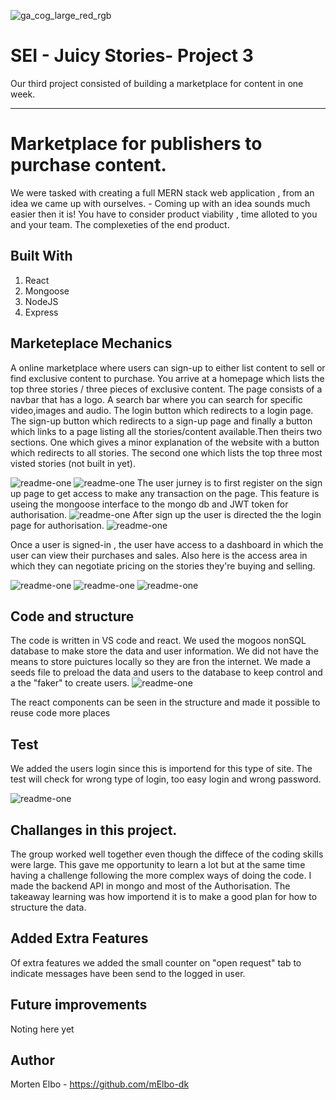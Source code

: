 ![ga_cog_large_red_rgb](https://cloud.githubusercontent.com/assets/40461/8183776/469f976e-1432-11e5-8199-6ac91363302b.png)

# SEI - Juicy Stories- Project 3
Our third project consisted of building a marketplace for content in one week.

---

# Marketplace for publishers to purchase content.

We were tasked with creating a full MERN stack web application , from an idea we came up with ourselves. - Coming up with an idea sounds much easier then it is! You have to consider product viability , time alloted to you and your team. The complexeties of the end product. 

## Built With

1. React
2. Mongoose
3. NodeJS
4. Express

## Marketeplace Mechanics

A online marketplace where users can sign-up to either list content to sell or find exclusive content to purchase. You arrive at a homepage which lists the top three stories / three pieces of exclusive content. The page consists of a navbar that has a logo. A search bar where you can search for specific video,images and audio. The login button which redirects to a login page. The sign-up button which redirects to a sign-up page and finally a button which links to a page listing all the stories/content available.Then theirs two sections. One which gives a minor explanation of the website with a button which redirects to all stories. The second one which lists the top three most visted stories (not built in yet).  


![readme-one](images/image-two.png)
![readme-one](images/image-one.png)
The user jurney is to first register on the sign up page to get access to make any transaction on the page. This feature is useing the mongoose interface to the mongo db and JWT token for authorisation. 
![readme-one](images/image-four.png)
After sign up the user is directed the the login page for authorisation.
![readme-one](images/image-three.png)


Once a user is signed-in , the user have access to a dashboard in which the user can view their purchases and sales. Also here is the access area in which they can negotiate pricing on the stories they're buying and selling. 

![readme-one](images/image-five.png)
![readme-one](images/image-six.png)
![readme-one](images/image-seven.png)

## Code and structure

The code is written in VS code and react. We used the mogoos nonSQL database to make store the data and user information. We did not have the means to store puictures locally so they are fron the internet. We made a seeds file to preload the data and users to the database to keep control and a the "faker" to create users. 
 ![readme-one](images/seeds.png) 
 
The react components can be seen in the structure and made it possible to reuse code more places 


## Test
We added the users login since this is importend for this type of site. The test will check for wrong type of login, too easy login and wrong password. 

![readme-one](images/test.png)

## Challanges in this project.
The group worked well together even though the diffece of the coding skills were large. This gave me opportunity to learn a lot but at the same time having a challenge following the more complex ways of doing the code.
I made the backend API in mongo and most of the Authorisation. The takeaway learning was how importend it is to make a good plan for how to structure the data.   


## Added Extra Features
Of extra features we added the small counter on "open request" tab to indicate messages have been send to the logged in user.



## Future improvements
Noting here yet


## Author

Morten Elbo - https://github.com/mElbo-dk
